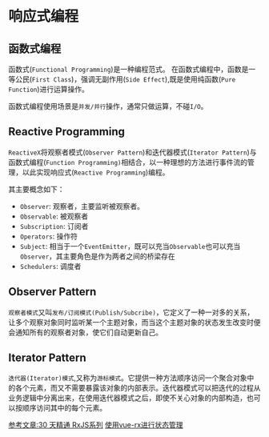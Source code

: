 # 响应式编程

## 函数式编程

函数式(`Functional Programming`)是一种编程范式。
在函数式编程中，函数是一等公民(`First Class`)，强调无副作用(`Side Effect`),既是使用纯函数(`Pure Function`)进行运算操作。

函数式编程使用场景是`并发/并行`操作，通常只做运算，不碰`I/O`。

<!-- 函数是编程极大的提高了程序的可读性和可维护性 -->

## Reactive Programming

`ReactiveX`将观察者模式(`Observer Pattern`)和迭代器模式(`Iterator Pattern`)与函数式编程(`Function Programming)`相结合，以一种理想的方法进行事件流的管理，以此实现响应式(`Reactive Programming`)编程。

其主要概念如下：

* `Observer`: 观察者，主要监听被观察者。
* `Observable`: 被观察者
* `Subscription`: 订阅者
* `Operators`: 操作符
* `Subject`: 相当于一个`EventEmitter`，既可以充当`Observable`也可以充当`Observer`，其主要角色是作为两者之间的桥梁存在
* `Schedulers`: 调度者

## Observer Pattern

`观察者模式`又叫`发布/订阅模式(Publish/Subcribe)`，它定义了一种一对多的关系，让多个观察对象同时监听某一个主题对象，而当这个主题对象的状态发生改变时便会通知所有的观察者对象，使它们自动更新自己。

## Iterator Pattern

`迭代器(Iterator)模式`,又称为`游标模式`。它提供一种方法顺序访问一个聚合对象中的各个元素，而又不需要暴露该对象的内部表示。迭代器模式可以把迭代的过程从业务逻辑中分离出来，在使用迭代器模式之后，即使不关心对象的内部构造，也可以按顺序访问其中的每个元素。

[参考文章:30 天精通 RxJS系列](https://ithelp.ithome.com.tw/articles/10186465)
[使用vue-rx进行状态管理](https://dotblogs.com.tw/kinanson/2017/07/06/080727)


